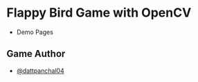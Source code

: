 # Flappy Bird Game with OpenCV

- Demo Pages

## Game Author

- [@dattpanchal04](https://github.com/dattpanchal04)




